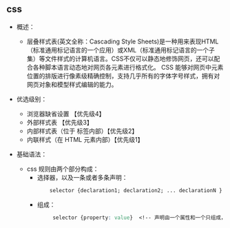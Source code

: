 ## css 
- 概述：
    - 层叠样式表(英文全称：Cascading Style Sheets)是一种用来表现HTML（标准通用标记语言的一个应用）或XML（标准通用标记语言的一个子集）等文件样式的计算机语言。CSS不仅可以静态地修饰网页，还可以配合各种脚本语言动态地对网页各元素进行格式化。
CSS 能够对网页中元素位置的排版进行像素级精确控制，支持几乎所有的字体字号样式，拥有对网页对象和模型样式编辑的能力。 

- 优选级别：
    - 浏览器缺省设置 【优先级4】
    - 外部样式表 【优先级3】
    - 内部样式表（位于 <head> 标签内部）【优先级2】
    - 内联样式（在 HTML 元素内部）【优先级1】

- 基础语法：
    - css 规则由两个部分构成：
        - 选择器，以及一条或者多条声明：
            ```css
                selector {declaration1; declaration2; ... declarationN }
            ```
        - 组成：
            ```css
                 selector {property: value}  <!-- 声明由一个属性和一个只组成，属性和值被冒号分开 -->
            ```
